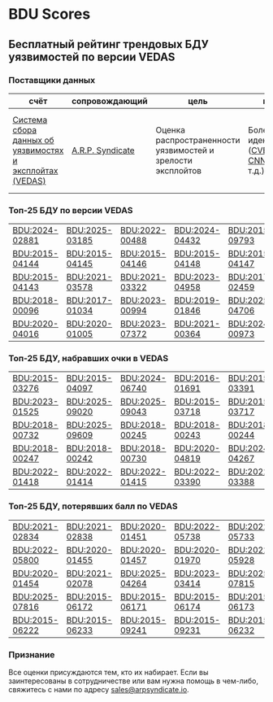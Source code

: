 
# BDU Scores
## Бесплатный рейтинг трендовых БДУ уязвимостей по версии VEDAS

### Поставщики данных
| счёт | cопровождающий | цель | покрытие | определение | частота |
| ----- | ---------- | ------- | -------- | ----------- | --------- |
| [Система сбора данных об уязвимостях и эксплойтах (VEDAS)](https://vedas.arpsyndicate.io) | [A.R.P. Syndicate](https://www.arpsyndicate.io) | Оценка распространенности уязвимостей и зрелости эксплойтов | Более 150 идентификаторов ([CVE](https://github.com/ARPSyndicate/cve-scores), [EUVD](https://github.com/ARPSyndicate/euvd-scores), [CNNVD](https://github.com/ARPSyndicate/cnnvd-scores), [BDU](https://github.com/ARPSyndicate/bdu-scores) и т.д.) | Аналитические данные с открытым исходным кодом (OSINT), полученные от [Exploit Observer](https://www.exploit.observer) | 12-16 часов |



<h3>Топ-25 БДУ по версии VEDAS</h3>

<table>
  <tr>
    <td><a href='https://vedas.arpsyndicate.io/?vuln=BDU:2024-02881'>BDU:2024-02881</a></td>
    <td><a href='https://vedas.arpsyndicate.io/?vuln=BDU:2025-03185'>BDU:2025-03185</a></td>
    <td><a href='https://vedas.arpsyndicate.io/?vuln=BDU:2022-00488'>BDU:2022-00488</a></td>
    <td><a href='https://vedas.arpsyndicate.io/?vuln=BDU:2024-04432'>BDU:2024-04432</a></td>
    <td><a href='https://vedas.arpsyndicate.io/?vuln=BDU:2015-09793'>BDU:2015-09793</a></td>
  </tr>
  <tr>
    <td><a href='https://vedas.arpsyndicate.io/?vuln=BDU:2015-04144'>BDU:2015-04144</a></td>
    <td><a href='https://vedas.arpsyndicate.io/?vuln=BDU:2015-04145'>BDU:2015-04145</a></td>
    <td><a href='https://vedas.arpsyndicate.io/?vuln=BDU:2015-04146'>BDU:2015-04146</a></td>
    <td><a href='https://vedas.arpsyndicate.io/?vuln=BDU:2015-04148'>BDU:2015-04148</a></td>
    <td><a href='https://vedas.arpsyndicate.io/?vuln=BDU:2015-04147'>BDU:2015-04147</a></td>
  </tr>
  <tr>
    <td><a href='https://vedas.arpsyndicate.io/?vuln=BDU:2015-04143'>BDU:2015-04143</a></td>
    <td><a href='https://vedas.arpsyndicate.io/?vuln=BDU:2021-03578'>BDU:2021-03578</a></td>
    <td><a href='https://vedas.arpsyndicate.io/?vuln=BDU:2021-03322'>BDU:2021-03322</a></td>
    <td><a href='https://vedas.arpsyndicate.io/?vuln=BDU:2023-04958'>BDU:2023-04958</a></td>
    <td><a href='https://vedas.arpsyndicate.io/?vuln=BDU:2017-02459'>BDU:2017-02459</a></td>
  </tr>
  <tr>
    <td><a href='https://vedas.arpsyndicate.io/?vuln=BDU:2018-00096'>BDU:2018-00096</a></td>
    <td><a href='https://vedas.arpsyndicate.io/?vuln=BDU:2017-01034'>BDU:2017-01034</a></td>
    <td><a href='https://vedas.arpsyndicate.io/?vuln=BDU:2023-00994'>BDU:2023-00994</a></td>
    <td><a href='https://vedas.arpsyndicate.io/?vuln=BDU:2019-01846'>BDU:2019-01846</a></td>
    <td><a href='https://vedas.arpsyndicate.io/?vuln=BDU:2025-04706'>BDU:2025-04706</a></td>
  </tr>
  <tr>
    <td><a href='https://vedas.arpsyndicate.io/?vuln=BDU:2020-04016'>BDU:2020-04016</a></td>
    <td><a href='https://vedas.arpsyndicate.io/?vuln=BDU:2020-01005'>BDU:2020-01005</a></td>
    <td><a href='https://vedas.arpsyndicate.io/?vuln=BDU:2023-07372'>BDU:2023-07372</a></td>
    <td><a href='https://vedas.arpsyndicate.io/?vuln=BDU:2021-00364'>BDU:2021-00364</a></td>
    <td><a href='https://vedas.arpsyndicate.io/?vuln=BDU:2024-00973'>BDU:2024-00973</a></td>
  </tr>
</table>


<h3>Топ-25 БДУ, набравших очки в VEDAS</h3>

<table>
  <tr>
    <td><a href='https://vedas.arpsyndicate.io/?vuln=BDU:2015-03276'>BDU:2015-03276</a></td>
    <td><a href='https://vedas.arpsyndicate.io/?vuln=BDU:2015-04097'>BDU:2015-04097</a></td>
    <td><a href='https://vedas.arpsyndicate.io/?vuln=BDU:2024-06740'>BDU:2024-06740</a></td>
    <td><a href='https://vedas.arpsyndicate.io/?vuln=BDU:2016-01691'>BDU:2016-01691</a></td>
    <td><a href='https://vedas.arpsyndicate.io/?vuln=BDU:2015-03391'>BDU:2015-03391</a></td>
  </tr>
  <tr>
    <td><a href='https://vedas.arpsyndicate.io/?vuln=BDU:2023-01525'>BDU:2023-01525</a></td>
    <td><a href='https://vedas.arpsyndicate.io/?vuln=BDU:2025-09020'>BDU:2025-09020</a></td>
    <td><a href='https://vedas.arpsyndicate.io/?vuln=BDU:2025-09043'>BDU:2025-09043</a></td>
    <td><a href='https://vedas.arpsyndicate.io/?vuln=BDU:2015-03718'>BDU:2015-03718</a></td>
    <td><a href='https://vedas.arpsyndicate.io/?vuln=BDU:2015-03717'>BDU:2015-03717</a></td>
  </tr>
  <tr>
    <td><a href='https://vedas.arpsyndicate.io/?vuln=BDU:2018-00732'>BDU:2018-00732</a></td>
    <td><a href='https://vedas.arpsyndicate.io/?vuln=BDU:2025-09609'>BDU:2025-09609</a></td>
    <td><a href='https://vedas.arpsyndicate.io/?vuln=BDU:2018-00245'>BDU:2018-00245</a></td>
    <td><a href='https://vedas.arpsyndicate.io/?vuln=BDU:2018-00243'>BDU:2018-00243</a></td>
    <td><a href='https://vedas.arpsyndicate.io/?vuln=BDU:2018-00244'>BDU:2018-00244</a></td>
  </tr>
  <tr>
    <td><a href='https://vedas.arpsyndicate.io/?vuln=BDU:2018-00247'>BDU:2018-00247</a></td>
    <td><a href='https://vedas.arpsyndicate.io/?vuln=BDU:2018-00242'>BDU:2018-00242</a></td>
    <td><a href='https://vedas.arpsyndicate.io/?vuln=BDU:2018-00730'>BDU:2018-00730</a></td>
    <td><a href='https://vedas.arpsyndicate.io/?vuln=BDU:2020-04819'>BDU:2020-04819</a></td>
    <td><a href='https://vedas.arpsyndicate.io/?vuln=BDU:2024-04267'>BDU:2024-04267</a></td>
  </tr>
  <tr>
    <td><a href='https://vedas.arpsyndicate.io/?vuln=BDU:2022-01418'>BDU:2022-01418</a></td>
    <td><a href='https://vedas.arpsyndicate.io/?vuln=BDU:2022-01414'>BDU:2022-01414</a></td>
    <td><a href='https://vedas.arpsyndicate.io/?vuln=BDU:2022-01415'>BDU:2022-01415</a></td>
    <td><a href='https://vedas.arpsyndicate.io/?vuln=BDU:2022-03390'>BDU:2022-03390</a></td>
    <td><a href='https://vedas.arpsyndicate.io/?vuln=BDU:2022-03388'>BDU:2022-03388</a></td>
  </tr>
</table>


<h3>Топ-25 БДУ, потерявших балл по VEDAS</h3>

<table>
  <tr>
    <td><a href='https://vedas.arpsyndicate.io/?vuln=BDU:2021-02834'>BDU:2021-02834</a></td>
    <td><a href='https://vedas.arpsyndicate.io/?vuln=BDU:2021-02838'>BDU:2021-02838</a></td>
    <td><a href='https://vedas.arpsyndicate.io/?vuln=BDU:2020-01451'>BDU:2020-01451</a></td>
    <td><a href='https://vedas.arpsyndicate.io/?vuln=BDU:2022-05738'>BDU:2022-05738</a></td>
    <td><a href='https://vedas.arpsyndicate.io/?vuln=BDU:2022-05733'>BDU:2022-05733</a></td>
  </tr>
  <tr>
    <td><a href='https://vedas.arpsyndicate.io/?vuln=BDU:2022-05800'>BDU:2022-05800</a></td>
    <td><a href='https://vedas.arpsyndicate.io/?vuln=BDU:2020-01455'>BDU:2020-01455</a></td>
    <td><a href='https://vedas.arpsyndicate.io/?vuln=BDU:2020-01457'>BDU:2020-01457</a></td>
    <td><a href='https://vedas.arpsyndicate.io/?vuln=BDU:2020-01970'>BDU:2020-01970</a></td>
    <td><a href='https://vedas.arpsyndicate.io/?vuln=BDU:2022-05928'>BDU:2022-05928</a></td>
  </tr>
  <tr>
    <td><a href='https://vedas.arpsyndicate.io/?vuln=BDU:2020-01454'>BDU:2020-01454</a></td>
    <td><a href='https://vedas.arpsyndicate.io/?vuln=BDU:2021-02078'>BDU:2021-02078</a></td>
    <td><a href='https://vedas.arpsyndicate.io/?vuln=BDU:2025-04264'>BDU:2025-04264</a></td>
    <td><a href='https://vedas.arpsyndicate.io/?vuln=BDU:2023-03414'>BDU:2023-03414</a></td>
    <td><a href='https://vedas.arpsyndicate.io/?vuln=BDU:2025-07815'>BDU:2025-07815</a></td>
  </tr>
  <tr>
    <td><a href='https://vedas.arpsyndicate.io/?vuln=BDU:2025-07816'>BDU:2025-07816</a></td>
    <td><a href='https://vedas.arpsyndicate.io/?vuln=BDU:2015-06172'>BDU:2015-06172</a></td>
    <td><a href='https://vedas.arpsyndicate.io/?vuln=BDU:2015-06171'>BDU:2015-06171</a></td>
    <td><a href='https://vedas.arpsyndicate.io/?vuln=BDU:2015-06174'>BDU:2015-06174</a></td>
    <td><a href='https://vedas.arpsyndicate.io/?vuln=BDU:2015-06173'>BDU:2015-06173</a></td>
  </tr>
  <tr>
    <td><a href='https://vedas.arpsyndicate.io/?vuln=BDU:2015-06222'>BDU:2015-06222</a></td>
    <td><a href='https://vedas.arpsyndicate.io/?vuln=BDU:2015-06233'>BDU:2015-06233</a></td>
    <td><a href='https://vedas.arpsyndicate.io/?vuln=BDU:2015-09241'>BDU:2015-09241</a></td>
    <td><a href='https://vedas.arpsyndicate.io/?vuln=BDU:2015-09231'>BDU:2015-09231</a></td>
    <td><a href='https://vedas.arpsyndicate.io/?vuln=BDU:2015-06232'>BDU:2015-06232</a></td>
  </tr>
</table>


### Признание
Все оценки присуждаются тем, кто их набирает.
Если вы заинтересованы в сотрудничестве или вам нужна помощь в чем-либо, свяжитесь с нами по адресу [sales@arpsyndicate.io](mailto:sales@arpsyndicate.io).

